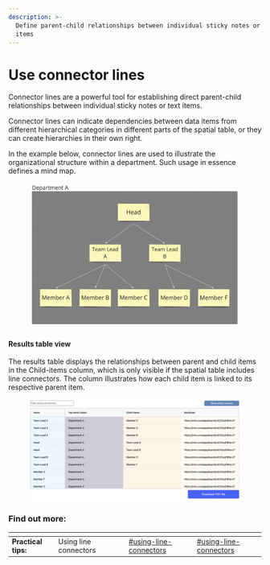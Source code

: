 ```yaml
---
description: >-
  Define parent-child relationships between individual sticky notes or text
  items
---
```


# Use connector lines

Connector lines are a powerful tool for establishing direct parent-child relationships between individual sticky notes or text items.&#x20;

Connector lines can indicate dependencies between data items from different hierarchical categories in different parts of the spatial table, or they can create hierarchies in their own right.

In the example below, connector lines are used to illustrate the organizational structure within a department. Such usage in essence defines a mind map.

<figure><img src="../.gitbook/assets/VisualData_LineConnectors_01.png" alt=""><figcaption></figcaption></figure>

#### Results table view

The results table displays the relationships between parent and child items in the Child-items column, which is only visible if the spatial table includes line connectors. The column illustrates how each child item is linked to its respective parent item.

<figure><img src="../.gitbook/assets/VisualData_LineConnectors_results_01.png" alt=""><figcaption></figcaption></figure>

### Find out more:

<table data-card-size="large" data-view="cards"><thead><tr><th></th><th></th><th></th><th data-hidden data-type="content-ref"></th><th data-hidden data-card-target data-type="content-ref"></th></tr></thead><tbody><tr><td><strong>Practical tips:</strong></td><td>Using line connectors</td><td></td><td><a href="practical-tips.md#using-line-connectors">#using-line-connectors</a></td><td><a href="practical-tips.md#using-line-connectors">#using-line-connectors</a></td></tr></tbody></table>
